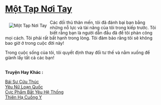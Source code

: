 <a href="https://truyentiki.com/mot-tap-noi-tay.31758/" title="Một Tạp Nơi Tay"><h1>Một Tạp Nơi Tay</h1></a><div style="display:table"><img align="right" style="float: left; padding: 10px;" src="https://truyentiki.com/a/img/str/src/31758.jpg" alt="Một Tạp Nơi Tay">Các đối thủ thân mến, tôi đã đánh bại bạn bằng những nỗ lực và tài năng của tôi trong kiếp trước. Tôi biết rằng bạn là người dẫn đầu đã để tôi phản công mọi cách. Tôi phải rất bất hạnh trong lòng. Tôi đảm bảo rằng tôi sẽ không bao giờ ở trong cuộc đời này! <p></p> Trong cuộc sống của tôi, tôi quyết định thay đổi tư thế và nằm xuống để giành lấy tất cả các bạn!</div><p><br><b>Truyện Hay Khác :</b></p><a href="https://truyentiki.com/bai-su-cuu-thuc.31757/" alt="Bái Sư Cửu Thúc">Bái Sư Cửu Thúc</a><br/><a href="https://github.com/nownovels/topcv/tree/master/truyenhay/31926/README.md" alt="Yêu Nữ Loạn Quốc">Yêu Nữ Loạn Quốc</a><br/><a href="https://github.com/nownovels/top500/tree/master/truyenhay/33602/" alt="Cực Phẩm Bắt Yêu Hệ Thống">Cực Phẩm Bắt Yêu Hệ Thống</a><br/><a href="https://github.com/nownovels/top500/tree/master/truyenhay/33856/" alt="Thiên Hạ Cuồng Y">Thiên Hạ Cuồng Y</a><br/>